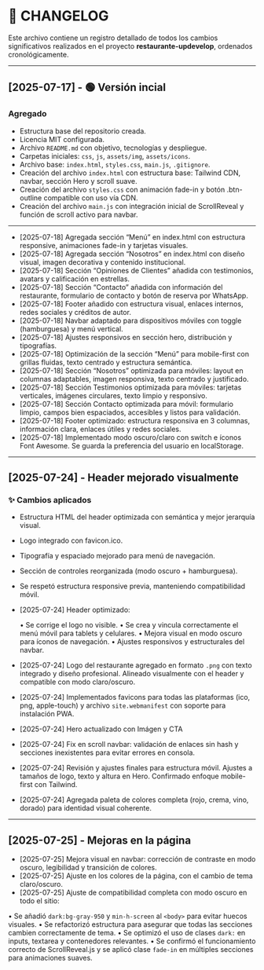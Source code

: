 # 📒 CHANGELOG

Este archivo contiene un registro detallado de todos los cambios significativos realizados en el proyecto **restaurante-updevelop**, ordenados cronológicamente.

---

## [2025-07-17] - 🟢 Versión incial

### Agregado

- Estructura base del repositorio creada.
- Licencia MIT configurada.
- Archivo `README.md` con objetivo, tecnologías y despliegue.
- Carpetas iniciales: `css`, `js`, `assets/img`, `assets/icons`.
- Archivo base: `index.html`, `styles.css`, `main.js`, `.gitignore`.
- Creación del archivo `index.html` con estructura base: Tailwind CDN, navbar, sección Hero y scroll suave.
- Creación del archivo `styles.css` con animación fade-in y botón .btn-outline compatible con uso vía CDN.
- Creación del archivo `main.js` con integración inicial de ScrollReveal y función de scroll activo para navbar.

---

- [2025-07-18] Agregada sección “Menú” en index.html con estructura responsive, animaciones fade-in y tarjetas visuales.
- [2025-07-18] Agregada sección “Nosotros” en index.html con diseño visual, imagen decorativa y contenido institucional.
- [2025-07-18] Sección “Opiniones de Clientes” añadida con testimonios, avatars y calificación en estrellas.
- [2025-07-18] Sección “Contacto” añadida con información del restaurante, formulario de contacto y botón de reserva por WhatsApp.
- [2025-07-18] Footer añadido con estructura visual, enlaces internos, redes sociales y créditos de autor.
- [2025-07-18] Navbar adaptado para dispositivos móviles con toggle (hamburguesa) y menú vertical.
- [2025-07-18] Ajustes responsivos en sección hero, distribución y tipografías.
- [2025-07-18] Optimización de la sección “Menú” para mobile-first con grillas fluidas, texto centrado y estructura semántica.
- [2025-07-18] Sección “Nosotros” optimizada para móviles: layout en columnas adaptables, imagen responsiva, texto centrado y justificado.
- [2025-07-18] Sección Testimonios optimizada para móviles: tarjetas verticales, imágenes circulares, texto limpio y responsivo.
- [2025-07-18] Sección Contacto optimizada para móvil: formulario limpio, campos bien espaciados, accesibles y listos para validación.
- [2025-07-18] Footer optimizado: estructura responsiva en 3 columnas, información clara, enlaces útiles y redes sociales.
- [2025-07-18] Implementado modo oscuro/claro con switch e íconos Font Awesome. Se guarda la preferencia del usuario en localStorage.

---

## [2025-07-24] - Header mejorado visualmente

### ✨ Cambios aplicados

- Estructura HTML del header optimizada con semántica y mejor jerarquía visual.
- Logo integrado con favicon.ico.
- Tipografía y espaciado mejorado para menú de navegación.
- Sección de controles reorganizada (modo oscuro + hamburguesa).
- Se respetó estructura responsive previa, manteniendo compatibilidad móvil.
- [2025-07-24] Header optimizado:

  • Se corrige el logo no visible.
  • Se crea y vincula correctamente el menú móvil para tablets y celulares.
  • Mejora visual en modo oscuro para íconos de navegación.
  • Ajustes responsivos y estructurales del navbar.
- [2025-07-24] Logo del restaurante agregado en formato `.png` con texto integrado y diseño profesional. Alineado visualmente con el header y compatible con modo claro/oscuro.
- [2025-07-24] Implementados favicons para todas las plataformas (ico, png, apple-touch) y archivo `site.webmanifest` con soporte para instalación PWA.
- [2025-07-24] Hero actualizado con Imágen y CTA
- [2025-07-24] Fix en scroll navbar: validación de enlaces sin hash y secciones inexistentes para evitar errores en consola.
- [2025-07-24] Revisión y ajustes finales para estructura móvil. Ajustes a tamaños de logo, texto y altura en Hero. Confirmado enfoque mobile-first con Tailwind.
- [2025-07-24] Agregada paleta de colores completa (rojo, crema, vino, dorado) para identidad visual coherente.

---

## [2025-07-25] - Mejoras en la página

- [2025-07-25] Mejora visual en navbar: corrección de contraste en modo oscuro, legibilidad y transición de colores.
- [2025-07-25] Ajuste en los colores de la página, con el cambio de tema claro/oscuro.
- [2025-07-25] Ajuste de compatibilidad completa con modo oscuro en todo el sitio:

 • Se añadió `dark:bg-gray-950` y `min-h-screen` al `<body>` para evitar huecos visuales.
 • Se refactorizó estructura para asegurar que todas las secciones cambien correctamente de tema.
 • Se optimizó el uso de clases `dark:` en inputs, textarea y contenedores relevantes.
 • Se confirmó el funcionamiento correcto de ScrollReveal.js y se aplicó clase `fade-in` en múltiples secciones para animaciones suaves.
